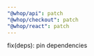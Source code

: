 ```yaml
---
"@whop/api": patch
"@whop/checkout": patch
"@whop/react": patch
---
```


fix(deps): pin dependencies
